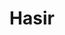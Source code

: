 ---
pid: LLP189
title: Hasir
location_transcription: '190120'
zipcode: 
outside_phl: 
neighborhood: 
age: 
age_range: 
instagram: 
image_file_name: LLP_189.jpg
proposal_transcription: 
topic: Unknown
topic_summary: '0'
type: Sculpture Statue
keywords_other: 
credit: L9
image_labels: 
twitter: 
facebook: 
permalink: "/monuments/llp189/"
layout: item-page
---